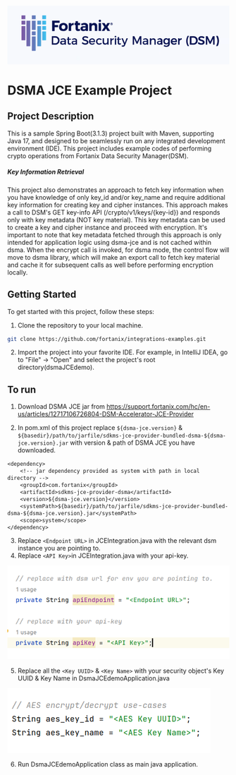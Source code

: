 ![fortanix-logo](images/fortanix-logo.png)

# DSMA JCE Example Project

## Project Description
This is a sample Spring Boot(3.1.3) project built with Maven, supporting Java 17, and designed to be seamlessly run on any integrated development environment (IDE). This project includes example codes of performing crypto operations from Fortanix Data Security Manager(DSM).

##### Key Information Retrieval
This project also demonstrates an approach to fetch key information when you have knowledge of only key_id and/or key_name and require additional key information for creating key and cipher instances. This approach makes a call to DSM's GET key-info API (/crypto/v1/keys/{key-id}) and responds only with key metadata (NOT key material). This key metadata can be used to create a key and cipher instance and proceed with encryption. It's important to note that key metadata fetched through this approach is only intended for application logic using dsma-jce and is not cached within dsma. When the encrypt call is invoked, for dsma mode, the control flow will move to dsma library, which will make an export call to fetch key material and cache it for subsequent calls as well before performing encryption locally.

## Getting Started

To get started with this project, follow these steps:

1. Clone the repository to your local machine.

```bash
git clone https://github.com/fortanix/integrations-examples.git
```
2. Import the project into your favorite IDE. For example, in IntelliJ IDEA, go to "File" -> "Open" and select the project's root directory(dsmaJCEdemo).

## To run

1. Download DSMA JCE jar from https://support.fortanix.com/hc/en-us/articles/12717106726804-DSM-Accelerator-JCE-Provider

2. In pom.xml of this project replace `${dsma-jce.version}` & `${basedir}/path/to/jarfile/sdkms-jce-provider-bundled-dsma-${dsma-jce.version}.jar` with version & path of DSMA JCE you have downloaded.
```
<dependency>
    <!-- jar dependency provided as system with path in local directory -->
    <groupId>com.fortanix</groupId>
    <artifactId>sdkms-jce-provider-dsma</artifactId>
    <version>${dsma-jce.version}</version>
    <systemPath>${basedir}/path/to/jarfile/sdkms-jce-provider-bundled-dsma-${dsma-jce.version}.jar</systemPath>
    <scope>system</scope>
</dependency>
```

3. Replace `<Endpoint URL>` in JCEIntegration.java with the relevant dsm instance you are pointing to.
4. Replace `<API Key>`in JCEIntegration.java with your api-key.

![Configuration](images/Configuration.png)

5. Replace all the `<Key UUID>` & `<Key Name>` with your security object's Key UUID & Key Name in DsmaJCEdemoApplication.java

![Key-config](images/Key-config.png)

6. Run DsmaJCEdemoApplication class as main java application.